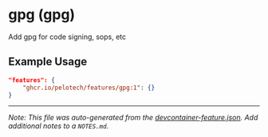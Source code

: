 
# gpg (gpg)

Add gpg for code signing, sops, etc

## Example Usage

```json
"features": {
    "ghcr.io/pelotech/features/gpg:1": {}
}
```





---

_Note: This file was auto-generated from the [devcontainer-feature.json](https://github.com/pelotech/features/blob/main/src/gpg/devcontainer-feature.json).  Add additional notes to a `NOTES.md`._
